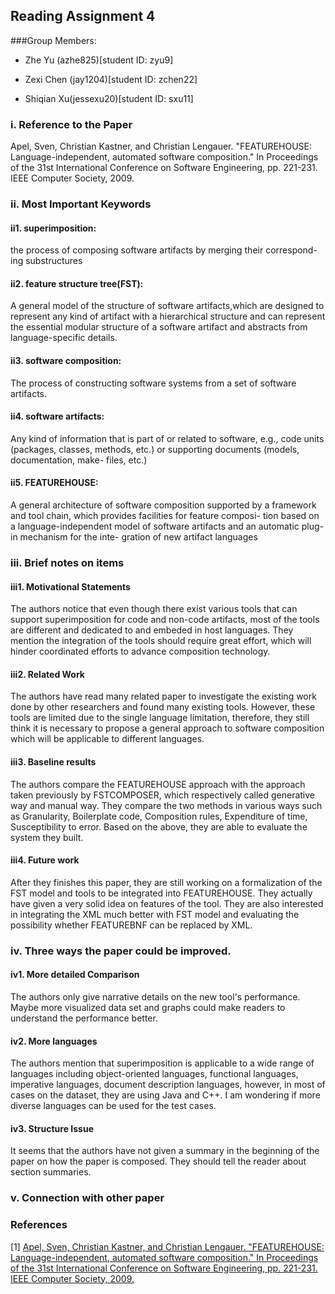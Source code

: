 ## Reading Assignment 4
###Group Members:

- Zhe Yu (azhe825)[student ID: zyu9]

- Zexi Chen (jay1204)[student ID: zchen22]

- Shiqian Xu(jessexu20)[student ID: sxu11]

### i. Reference to the Paper
Apel, Sven, Christian Kastner, and Christian Lengauer. "FEATUREHOUSE: Language-independent, automated software composition." In Proceedings of the 31st International Conference on Software Engineering, pp. 221-231. IEEE Computer Society, 2009.


### ii. Most Important Keywords

#### ii1. superimposition: 
the process of composing software artifacts by merging their correspond- ing substructures

#### ii2. feature structure tree(FST):
A general model of the structure of software artifacts,which are designed to represent any kind of artifact with a hierarchical structure and can represent the essential modular structure of a software artifact and abstracts from language-specific details.

#### ii3. software composition:
The process of constructing software systems from a set of software artifacts.

#### ii4. software artifacts: 
Any kind of information that is part of or related to software, e.g., code units (packages, classes, methods, etc.) or supporting documents (models, documentation, make- files, etc.)


#### ii5. FEATUREHOUSE: 
A general architecture of software composition supported by a framework and tool chain, which provides facilities for feature composi- tion based on a language-independent model of software artifacts and an automatic plug-in mechanism for the inte- gration of new artifact languages

### iii. Brief notes on items

#### iii1. Motivational Statements
The authors notice that even though there exist various tools that can support superimposition for code and non-code artifacts, most of the tools are different and dedicated to and embeded in host languages. They mention the integration of the tools should require great effort, which will hinder coordinated efforts to advance composition technology.

#### iii2. Related Work
The authors have read many related paper to investigate the existing work done by other researchers and found many existing tools. However, these tools are limited due to the single language limitation, therefore, they still think it is necessary to propose a general approach to software composition which will be applicable to different languages.

#### iii3. Baseline results
The authors compare the FEATUREHOUSE approach with the approach taken previously by FSTCOMPOSER, which respectively called generative way and manual way. They compare the two methods in various ways such as Granularity, Boilerplate code, Composition rules, Expenditure of time, Susceptibility to error. Based on the above, they are able to evaluate the system they built.

#### iii4. Future work

After they finishes this paper, they are still working on a formalization of the FST model and tools to be integrated into FEATUREHOUSE. They actually have given a very solid idea on features of the tool. They are also interested in integrating the XML much better with FST model and evaluating the possibility whether FEATUREBNF can be replaced by XML.

### iv. Three ways the paper could be improved.
#### iv1. More detailed Comparison
The authors only give narrative details on the new tool's performance. Maybe more visualized data set and graphs could make readers to understand the performance better.

#### iv2. More languages
The authors mention that superimposition is applicable to a wide range of languages including object-oriented languages, functional languages, imperative languages, document description languages, however, in most of cases on the dataset, they are using Java and C++. I am wondering if more diverse languages can be used for the test cases.

#### iv3. Structure Issue
It seems that the authors have not given a summary in the beginning of the paper on how the paper is composed. They should tell the reader about section summaries.

### v. Connection with other paper


### References  
[1] [Apel, Sven, Christian Kastner, and Christian Lengauer. "FEATUREHOUSE: Language-independent, automated software composition." In Proceedings of the 31st International Conference on Software Engineering, pp. 221-231. IEEE Computer Society, 2009.](http://dl.acm.org/citation.cfm?id=1555038)
